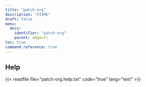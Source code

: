 ```yaml
---
title: "patch org"
description: "FIXME"
draft: false
menu:
  docs:
    identifier: "patch-org"
    parent: edgectl
toc: true
command_reference: true
---
```


## Help

{{< readfile file="patch-org.help.txt" code="true" lang="text" >}}
